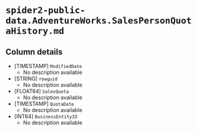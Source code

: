 # `spider2-public-data.AdventureWorks.SalesPersonQuotaHistory.md`

## Column details

* [TIMESTAMP]    `ModifiedDate`
  - No description available
* [STRING]    `rowguid`
  - No description available
* [FLOAT64]    `SalesQuota`
  - No description available
* [TIMESTAMP]    `QuotaDate`
  - No description available
* [INT64]    `BusinessEntityID`
  - No description available

